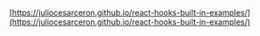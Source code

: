 [https://juliocesarceron.github.io/react-hooks-built-in-examples/](https://juliocesarceron.github.io/react-hooks-built-in-examples/)
